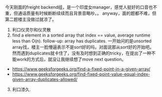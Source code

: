 
今天刚面的freight backend组，是一个印度女manager，感觉人挺好的口音也不重，但通话质量有时候断断续续而且背景音略吵。。
anyway，面的题都不难，但第二题楼主没做过就凉了。
1. 利口仪灵尔和仪灵散
2. find a element in a sorted array that index == value, average runtime less than O(n). 
follow-up: array has duplicates. 
一开始问的是unsorted array找，楼主一脸懵逼表示不是sort好的吗，对面说那从sort好的开始吧。
然而遇到duplicates就卡住了，没有及时想到正确的tricky，在提出了一种不能work的方式后，就没让我继续想了move next question。
* https://www.geeksforgeeks.org/find-a-fixed-point-in-a-given-array/
* https://www.geeksforgeeks.org/find-fixed-point-value-equal-index-given-array-duplicates-allowed/
3. 利口漆久.
